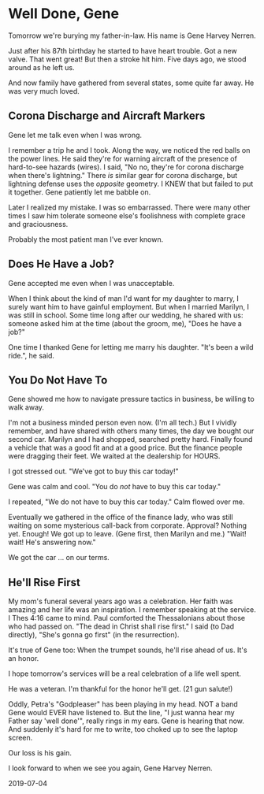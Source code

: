 # Well Done, Gene

Tomorrow we're burying my father-in-law. His name is Gene Harvey Nerren.

Just after his 87th birthday he started to have heart trouble.
Got a new valve. That went great! But then a stroke hit him.
Five days ago, we stood around as he left us.

And now family have gathered from several states,
some quite far away. He was very much loved.

## Corona Discharge and Aircraft Markers

Gene let me talk even when I was wrong.

I remember a trip he and I took. Along the way, we noticed the
red balls on the power lines. He said they're for warning aircraft
of the presence of hard-to-see hazards (wires). I said, "No no,
they're for corona discharge when there's lightning." There *is*
similar gear for corona discharge, but lightning defense uses the
*opposite* geometry. I KNEW that but failed to put it together.
Gene patiently let me babble on.

Later I realized my mistake. I was so embarrassed.
There were many other times I saw him tolerate someone else's
foolishness with complete grace and graciousness.

Probably the most patient man I've ever known.

## Does He Have a Job?

Gene accepted me even when I was unacceptable.

When I think about the kind of man I'd want for my daughter to marry,
I surely want him to have gainful employment. But when I married Marilyn,
I was still in school. Some time long after our wedding, he shared with us:
someone asked him at the time (about the groom, me), "Does he have a job?"

One time I thanked Gene for letting me marry his daughter.
"It's been a wild ride.", he said.

## You Do Not Have To

Gene showed me how to navigate pressure tactics in business,
be willing to walk away.

I'm not a business minded person even now. (I'm all tech.)
But I vividly remember, and have shared with others many times, the day
we bought our second car. Marilyn and I had shopped, searched pretty hard.
Finally found a vehicle that was a good fit and at a good price.
But the finance people were dragging their feet. We waited
at the dealership for HOURS.

I got stressed out. "We've got to buy this car today!"

Gene was calm and cool. "You do *not* have to buy this car today."

I repeated, "We do not have to buy this car today." Calm flowed over me.

Eventually we gathered in the office of the finance lady,
who was still waiting on some mysterious call-back from corporate.
Approval? Nothing yet. Enough! We got up to leave. (Gene first,
then Marilyn and me.) "Wait! wait! He's answering now."

We got the car ... on our terms.

## He'll Rise First

My mom's funeral several years ago was a celebration.
Her faith was amazing and her life was an inspiration.
I remember speaking at the service. I Thes 4:16 came to mind.
Paul comforted the Thessalonians about those who had passed on.
"The dead in Christ shall rise first." I said (to Dad directly),
"She's gonna go first" (in the resurrection).

It's true of Gene too:
When the trumpet sounds, he'll rise ahead of us. It's an honor.

I hope tomorrow's services will be a real celebration of a life well spent.

He was a veteran. I'm thankful for the honor he'll get. (21 gun salute!)

Oddly, Petra's "Godpleaser" has been playing in my head.
NOT a band Gene would EVER have listened to. But the line,
"I just wanna hear my Father say 'well  done'", really rings in my ears.
Gene is hearing that now. And suddenly it's hard for me to write,
too choked up to see the laptop screen.

Our loss is his gain.

I look forward to when we see you again, Gene Harvey Nerren.

2019-07-04


